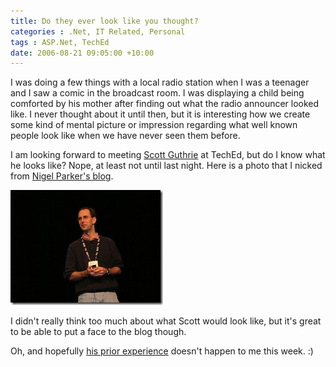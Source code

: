 ```yaml
---
title: Do they ever look like you thought?
categories : .Net, IT Related, Personal
tags : ASP.Net, TechEd
date: 2006-08-21 09:05:00 +10:00
---
```


I was doing a few things with a local radio station when I was a teenager and I saw a comic in the broadcast room. I was displaying a child being comforted by his mother after finding out what the radio announcer looked like. I never thought about it until then, but it is interesting how we create some kind of mental picture or impression regarding what well known people look like when we have never seen them before.

I am looking forward to meeting [Scott Guthrie][0] at TechEd, but do I know what he looks like? Nope, at least not until last night. Here is a photo that I nicked from [Nigel Parker's blog][1].

![Scott Guthrie][2]

I didn't really think too much about what Scott would look like, but it's great to be able to put a face to the blog though.

Oh, and hopefully [his prior experience][3] doesn't happen to me this week. :)

[0]: http://weblogs.asp.net/scottgu/default.aspx
[1]: http://blogs.msdn.com/nigel/archive/2006/08/21/709648.aspx
[2]: /files/WindowsLiveWriter/Dotheyeverlooklikeyouthought_C944/Scott%20Guthrie_3.jpg
[3]: http://weblogs.asp.net/scottgu/archive/2006/08/18/10-Worst-Presentation-Moments.aspx
